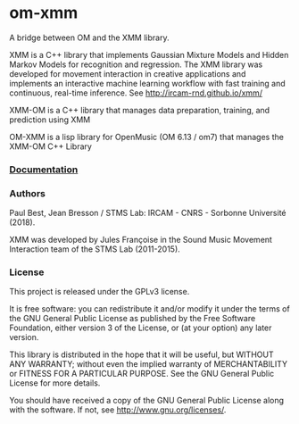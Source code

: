 # om-xmm

A bridge between OM and the XMM library.

XMM is a C++ library that implements Gaussian Mixture Models and Hidden Markov Models for recognition and regression. The XMM library was developed for movement interaction in creative applications and implements an interactive machine learning workflow with fast training and continuous, real-time inference. See http://ircam-rnd.github.io/xmm/

XMM-OM is a C++ library that manages data preparation, training, and prediction using XMM

OM-XMM is a lisp library for OpenMusic (OM 6.13 / om7) that manages the XMM-OM C++ Library

### [Documentation](https://github.com/openmusic-project/om-xmm/wiki/)



### Authors

Paul Best, Jean Bresson / STMS Lab: IRCAM - CNRS - Sorbonne Université (2018).

XMM was developed by Jules Françoise in the Sound Music Movement Interaction team of the STMS Lab (2011-2015).

### License

This project is released under the GPLv3 license. 

It is free software: you can redistribute it and/or modify it under the terms of the GNU General Public License as published by the Free Software Foundation, either version 3 of the License, or (at your option) any later version.

This library is distributed in the hope that it will be useful, but WITHOUT ANY WARRANTY; without even the implied warranty of MERCHANTABILITY or FITNESS FOR A PARTICULAR PURPOSE. See the GNU General Public License for more details.

You should have received a copy of the GNU General Public License along with the software. If not, see <http://www.gnu.org/licenses/>.
